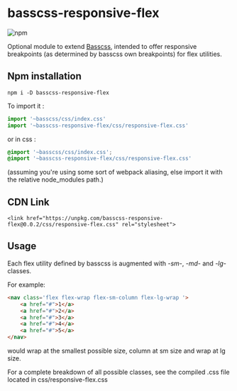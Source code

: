 
# basscss-responsive-flex

![npm](https://img.shields.io/npm/v/basscss-responsive-flex)

Optional module to extend [Basscss](http://basscss.com), intended to offer responsive breakpoints (as determined by basscss own breakpoints) for flex utilities.

## Npm installation

```
npm i -D basscss-responsive-flex
```

To import it :

```js
import '~basscss/css/index.css'
import '~basscss-responsive-flex/css/responsive-flex.css'
```

or in css :

```css
@import '~basscss/css/index.css';
@import '~basscss-responsive-flex/css/responsive-flex.css'
```

(assuming you're using some sort of webpack aliasing, else import it with the relative node_modules path.)

## CDN Link

```
<link href="https://unpkg.com/basscss-responsive-flex@0.0.2/css/responsive-flex.css" rel="stylesheet">
```

## Usage

Each flex utility defined by basscss is augmented with *-sm-*, *-md-* and *-lg-* classes.

For example:

```html
<nav class='flex flex-wrap flex-sm-column flex-lg-wrap '>
    <a href="#">1</a>
    <a href="#">2</a>
    <a href="#">3</a>
    <a href="#">4</a>
    <a href="#">5</a>
</nav>
```

would wrap at the smallest possible size, column at sm size and wrap at lg size.

For a complete breakdown of all possible classes, see the compiled .css file located in css/responsive-flex.css
